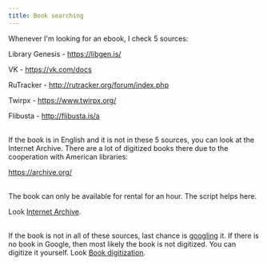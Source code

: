 ```yaml
---
title: Book searching
---
```


Whenever I'm looking for an ebook, I check 5 sources:

Library Genesis - <https://libgen.is/>

VK - <https://vk.com/docs>

RuTracker - <http://rutracker.org/forum/index.php>

Twirpx - <https://www.twirpx.org/>

Flibusta - <http://flibusta.is/a>
<br><br>

If the book is in English and it is not in these 5 sources, you can look at the Internet Archive. There are a lot of digitized books there due to the cooperation with American libraries:

<https://archive.org/>
<br><br>

The book can only be available for rental for an hour. The script helps here.

Look [Internet Archive](/en/internet-archive).
<br><br>

If the book is not in all of these sources, last chance is [googling](/en/search-engines) it. If there is no book in Google, then most likely the book is not digitized. You can digitize it yourself. Look [Book digitization](/en/digitization).